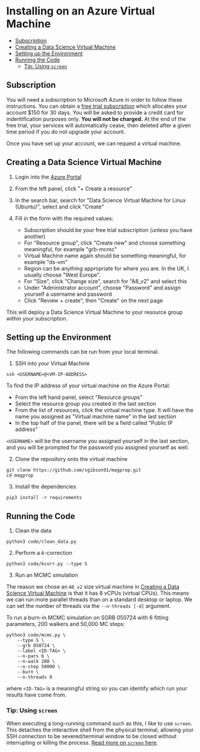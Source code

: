 # Installing on an Azure Virtual Machine

- [Subscription](#Subscription)
- [Creating a Data Science Virtual Machine](#Creating-a-Data-Science-Virtual-Machine)
- [Setting up the Environment](#Setting-up-the-Environment)
- [Running the Code](#Running-the-Code)
  - [Tip: Using `screen`](#Tip-Using-screen)

## Subscription

You will need a subscription to Microsoft Azure in order to follow these instructions.
You can obtain a [free trial subscription](https://azure.microsoft.com/en-gb/free/) which allocates your account $150 for 30 days.
You will be asked to provide a credit card for indentification purposes only.
**You will not be charged.**
At the end of the free trial, your services will automatically cease, then deleted after a given time period if you do not upgrade your account.

Once you have set up your account, we can request a virtual machine.

## Creating a Data Science Virtual Machine

1. Login into the [Azure Portal](https://portal.azure.com/)
2. From the left panel, click "+ Create a resource"
3. In the search bar, search for "Data Science Virtual Machine for Linux (Ubuntu)", select and click "Create"
4. Fill in the form with the required values:

   * Subscription should be your free trial subscription (unless you have another)
   * For "Resource group", click "Create new" and choose something meaningful, for example "grb-mcmc"
   * Virtual Machine name again should be something meaningful, for example "ds-vm"
   * Region can be anything appropriate for where you are. In the UK, I usually choose "West Europe".
   * For "Size", click "Change size", search for "A8_v2" and select this
   * Under "Administrator account", choose "Password" and assign yourself a username and password
   * Click "Review + create", then "Create" on the next page

This will deploy a Data Science Virtual Machine to your resource group within your subscription.

## Setting up the Environment

The following commands can be run from your local terminal.

1. SSH into your Virtual Machine

```
ssh <USERNAME>@<VM-IP-ADDRESS>
```

To find the IP address of your virtual machine on the Azure Portal:
  * From the left hand panel, select "Resource groups"
  * Select the resource group you created in the last section
  * From the list of resources, click the virtual machine type. It will have the name you assigned as "Virtual machine name" in the last section
  * In the top half of the panel, there will be a field called "Public IP address"

`<USERNAME>` will be the username you assigned yourself in the last section, and you will be prompted for the password you assigned yourself as well.

2. Clone the repository onto the virtual machine

```
git clone https://github.com/sgibson91/magprop.git
cd magprop
```

3. Install the dependencies

```
pip3 install -r requirements
```

## Running the Code

1. Clean the data

```
python3 code/clean_data.py
```

2. Perform a _k_-correction

```
python3 code/kcorr.py --type S
```

3. Run an MCMC simulation

The reason we chose an `A8_v2` size virtual machine in [Creating a Data Science Virtual Machine](#Creating-a-Data-Science-Virtual-Machine) is that it has 8 vCPUs (virtual CPUs).
This means we can run more parallel threads than on a standard desktop or laptop.
We can set the number of threads via the `--n-threads [-d]` argument.

To run a burn-in MCMC simulation on SGRB 050724 with 6 fitting parameters, 200 walkers and 50,000 MC steps:
```
python3 code/mcmc.py \
    --type S \
    --grb 050724 \
    --label <ID-TAG> \
    --n-pars 6 \
    --n-walk 200 \
    --n-step 50000 \
    --burn \
    --n-threads 8
```

where `<ID-TAG>` is a meaningful string so you can identify which run your results have come from.

### Tip: Using `screen`

When executing a long-running command such as this, I like to use `screen`.
This detaches the interactive shell from the physical terminal, allowing your SSH connection to be severed/terminal window to be closed without interrupting or killing the process.
[Read more on `screen` here](https://linux.die.net/man/1/screen).
